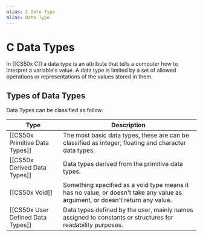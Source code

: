 ```yaml
---
alias: C Data Type
alias: Data Type
---
```

# C Data Types
In [[CS50x C]] a data type is an attribute that tells a computer how to interpret a variable's value. 
A data type is limited by a set of allowed operations or representations of the values stored in them. 

## Types of Data Types
Data Types can be classified as follow:

| Type                    | Description                                                                                                                 |
|-------------------------|---------------------------------------------------------------------------------------------------------------------------- |
| [[CS50x Primitive Data Types]]|The most basic data types, these are can be classified as integer, floating and character data types.                        |
| [[CS50x Derived Data Types]]      |Data types derived from the primitive data types.                                                                            |
| [[CS50x Void]]                    |Something specified as a void type means it has no value, or doesn't take any value as argument, or doesn't return any value.|
| [[CS50x User Defined Data Types]] |Data types defined by the user, mainly names assigned to constants or structures for readability purposes.                   |
